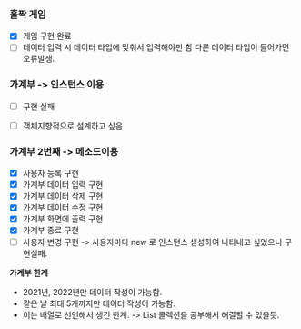 ### 홀짝 게임
- [x] 게임 구현 완료
- [ ] 데이터 입력 시 데이터 타입에 맞춰서 입력해야만 함 다른 데이터 타입이 들어가면 오류발생.

### 가계부 -> 인스턴스 이용
- [ ] 구현 실패
- [ ] 객체지향적으로 설계하고 싶음


### 가계부 2번째 -> 메소드이용
- [x] 사용자 등록 구현
- [x] 가계부 데이터 입력 구현
- [x] 가계부 데이터 삭제 구현
- [x] 가계부 데이터 수정 구현
- [x] 가계부 화면에 출력 구현
- [x] 가계부 종료 구현
- [ ] 사용자 변경 구현 -> 사용자마다 new 로 인스턴스 생성하여 나타내고 싶었으나 구현실패.

**가계부 한계**
- 2021년, 2022년만 데이터 작성이 가능함.
- 같은 날 최대 5개까지만 데이터 작성이 가능함.
- 이는 배열로 선언해서 생긴 한계. -> List 콜렉션을 공부해서 해결할 수 있을듯.
